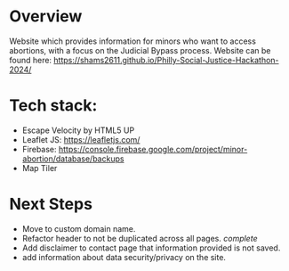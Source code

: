 # Overview
Website which provides information for minors who want to access abortions, with a focus on the Judicial Bypass process. 
Website can be found here:
https://shams2611.github.io/Philly-Social-Justice-Hackathon-2024/

# Tech stack:
- Escape Velocity by HTML5 UP
- Leaflet JS: https://leafletjs.com/
- Firebase: https://console.firebase.google.com/project/minor-abortion/database/backups
- Map Tiler

# Next Steps
- Move to custom domain name.
- Refactor header to not be duplicated across all pages. *complete*
- Add disclaimer to contact page that information provided is not saved. 
- add information about data security/privacy on the site.
